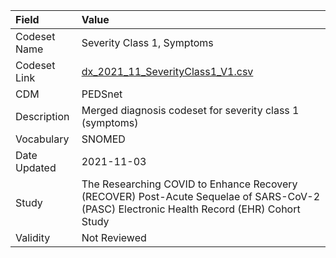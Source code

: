 |Field        |Value                                                                                                                                    |
|:------------|:----------------------------------------------------------------------------------------------------------------------------------------|
|Codeset Name |Severity Class 1, Symptoms                                                                                                               |
|Codeset Link |[dx_2021_11_SeverityClass1_V1.csv](https://github.com/PEDSnet/Variable-Dictionary/blob/main/conditions/dx_2021_11_SeverityClass1_V1.csv) |
|CDM          |PEDSnet                                                                                                                                  |
|Description  |Merged diagnosis codeset for severity class 1 (symptoms)                                                                                 |
|Vocabulary   |SNOMED                                                                                                                                   |
|Date Updated |2021-11-03                                                                                                                               |
|Study        |The Researching COVID to Enhance Recovery (RECOVER) Post-Acute Sequelae of SARS-CoV-2 (PASC) Electronic Health Record (EHR) Cohort Study |
|Validity     |Not Reviewed                                                                                                                             |
